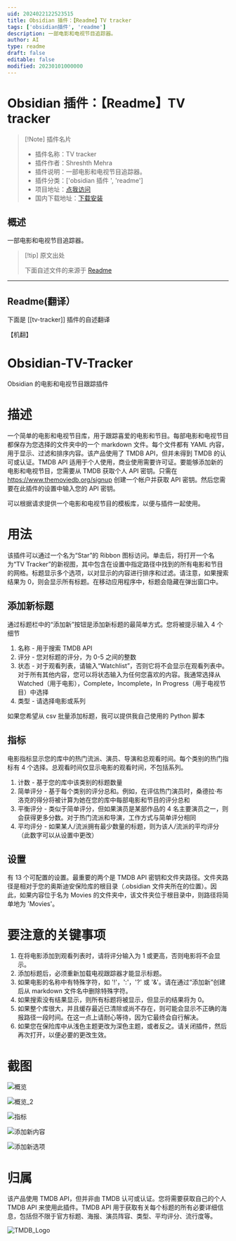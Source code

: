 ```yaml
---
uid: 2024022122523515
title: Obsidian 插件：【Readme】TV tracker
tags: ['obsidian插件', 'readme']
description: 一部电影和电视节目追踪器。
author: AI
type: readme
draft: false
editable: false
modified: 20230101000000
---
```


# Obsidian 插件：【Readme】TV tracker

> [!Note] 插件名片
> - 插件名称：TV tracker
> - 插件作者：Shreshth Mehra
> - 插件说明：一部电影和电视节目追踪器。
> - 插件分类：['obsidian 插件 ', 'readme']
> - 项目地址：[点我访问](https://github.com/Shreshth-mehra/Obsidian-TV-Tracker)
> - 国内下载地址：[下载安装](https://pkmer.cn/products/plugin/pluginMarket/?tv-tracker)

## 概述

一部电影和电视节目追踪器。

> [!tip] 原文出处
>
>下面自述文件的来源于 [Readme](https://ghproxy.net/https://raw.githubusercontent.com/Shreshth-mehra/Obsidian-TV-Tracker/main/README.md)

---

## Readme(翻译）

下面是 [[tv-tracker]] 插件的自述翻译

【机翻】

# Obsidian-TV-Tracker

Obsidian 的电影和电视节目跟踪插件

# 描述

一个简单的电影和电视节目库，用于跟踪喜爱的电影和节目。每部电影和电视节目都保存为您选择的文件夹中的一个 markdown 文件。每个文件都有 YAML 内容，用于显示、过滤和排序内容。该产品使用了 TMDB API，但并未得到 TMDB 的认可或认证。TMDB API 适用于个人使用，商业使用需要许可证。要能够添加新的电影和电视节目，您需要从 TMDB 获取个人 API 密钥。只需在 <https://www.themoviedb.org/signup> 创建一个帐户并获取 API 密钥。然后您需要在此插件的设置中输入您的 API 密钥。

可以根据请求提供一个电影和电视节目的模板库，以便与插件一起使用。

# 用法

该插件可以通过一个名为“Star”的 Ribbon 图标访问。单击后，将打开一个名为“TV Tracker”的新视图，其中包含在设置中指定路径中找到的所有电影和节目的网格。标题显示多个选项，以对显示的内容进行排序和过滤。请注意，如果搜索结果为 0，则会显示所有标题。在移动应用程序中，标题会隐藏在弹出窗口中。

## 添加新标题

通过标题栏中的“添加新”按钮是添加新标题的最简单方式。您将被提示输入 4 个细节

1. 名称 - 用于搜索 TMDB API
2. 评分 - 您对标题的评分，为 0-5 之间的整数
3. 状态 - 对于观看列表，请输入“Watchlist”，否则它将不会显示在观看列表中。对于所有其他内容，您可以将状态输入为任何您喜欢的内容。我通常选择从 Watched（用于电影），Complete，Incomplete，In Progress（用于电视节目）中选择
4. 类型 - 请选择电影或系列

如果您希望从 csv 批量添加标题，我可以提供我自己使用的 Python 脚本

## 指标

电影指标显示您的库中的热门流派、演员、导演和总观看时间。每个类别的热门指标有 4 个选择。总观看时间仅显示电影的观看时间，不包括系列。

1. 计数 - 基于您的库中该类别的标题数量
2. 简单评分 - 基于每个类别的评分总和。例如，在评估热门演员时，桑德拉·布洛克的得分将被计算为她在您的库中每部电影和节目的评分总和
3. 平衡评分 - 类似于简单评分，但如果演员是某部作品的 4 名主要演员之一，则会获得更多分数。对于热门流派和导演，工作方式与简单评分相同
4. 平均评分 - 如果某人/流派拥有最少数量的标题，则为该人/流派的平均评分（此数字可以从设置中更改）

## 设置

有 13 个可配置的设置。最重要的两个是 TMDB API 密钥和文件夹路径。文件夹路径是相对于您的奥斯迪安保险库的根目录（.obsidian 文件夹所在的位置）。因此，如果内容位于名为 Movies 的文件夹中，该文件夹位于根目录中，则路径将简单地为 'Movies'。

# 要注意的关键事项

1. 在将电影添加到观看列表时，请将评分输入为 1 或更高，否则电影将不会显示。
2. 添加标题后，必须重新加载电视跟踪器才能显示标题。
3. 如果电影的名称中有特殊字符，如 '!'，':'，'?' 或 '&'。请在通过“添加新”创建后从 markdown 文件名中删除特殊字符。
4. 如果搜索没有结果显示，则所有标题将被显示，但显示的结果将为 0。
5. 如果整个库很大，并且缓存最近已清除或尚不存在，则可能会显示不正确的海报路径一段时间。在这一点上请耐心等待，因为它最终会自行解决。
6. 如果您在保险库中从浅色主题更改为深色主题，或者反之。请关闭插件，然后再次打开，以便必要的更改生效。

# 截图

![概览](https://cdn.pkmer.cn/covers/tv-tracker_2_0.png!pkmer)

![概览_2](https://cdn.pkmer.cn/covers/tv-tracker_2_1.png!pkmer)

![指标](https://cdn.pkmer.cn/covers/tv-tracker_2_2.png!pkmer)

![添加新内容](https://cdn.pkmer.cn/covers/tv-tracker_2_3.png!pkmer)

![添加新选项](https://cdn.pkmer.cn/covers/tv-tracker_2_4.png!pkmer)

# 归属

该产品使用 TMDB API，但并非由 TMDB 认可或认证。您将需要获取自己的个人 TMDB API 来使用此插件。TMDB API 用于获取有关每个标题的所有必要详细信息，包括但不限于官方标题、海报、演员阵容、类型、平均评分、流行度等。

![TMDB_Logo](https://www.themoviedb.org/assets/2/v4/logos/v2/blue_square_2-d537fb228cf3ded904ef09b136fe3fec72548ebc1fea3fbbd1ad9e36364db38b.svg)
